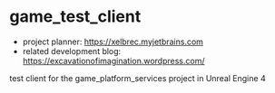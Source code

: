 # game_test_client

* project planner: https://xelbrec.myjetbrains.com
* related development blog: https://excavationofimagination.wordpress.com/

test client for the game_platform_services project in Unreal Engine 4
